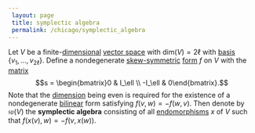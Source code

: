 ```yaml
---
 layout: page
 title: symplectic algebra
 permalink: /chicago/symplectic_algebra
---
```

Let $V$ be a finite-[dimensional](https://mathgloss.github.io/MathGloss/dimension_of_vector_space) [vector space](https://mathgloss.github.io/MathGloss/vector_space) with $\text{dim}(V)=2\ell$ with [basis](https://mathgloss.github.io/MathGloss/basis) $\{v_1,\dots,v_{2\ell}\}$. Define a nondegenerate [skew-symmetric](https://mathgloss.github.io/MathGloss/skew-symmetric) [form](https://mathgloss.github.io/MathGloss/form) $f$ on $V$ with the [matrix](https://mathgloss.github.io/MathGloss/matrix_of_a_linear_transformation) $$s = \begin{bmatrix}0 & I_\ell \\ -I_\ell & 0\end{bmatrix}.$$ Note that the [dimension](https://mathgloss.github.io/MathGloss/##########################dimension) being even is required for the existence of a nondegenerate [bilinear](https://mathgloss.github.io/MathGloss/multilinear) form satisfying $f(v,w) = -f(w,v)$. Then denote by $\mathfrak{sp}(V)$ the **symplectic algebra** consisting of all [endomorphisms](https://mathgloss.github.io/MathGloss/endomorphism) $x$ of $V$ such that $f(x(v),w) = -f(v,x(w)).$


